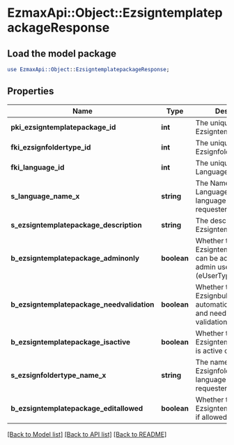 # EzmaxApi::Object::EzsigntemplatepackageResponse

## Load the model package
```perl
use EzmaxApi::Object::EzsigntemplatepackageResponse;
```

## Properties
Name | Type | Description | Notes
------------ | ------------- | ------------- | -------------
**pki_ezsigntemplatepackage_id** | **int** | The unique ID of the Ezsigntemplatepackage | 
**fki_ezsignfoldertype_id** | **int** | The unique ID of the Ezsignfoldertype. | 
**fki_language_id** | **int** | The unique ID of the Language.  Valid values:  |Value|Description| |-|-| |1|French| |2|English| | 
**s_language_name_x** | **string** | The Name of the Language in the language of the requester | 
**s_ezsigntemplatepackage_description** | **string** | The description of the Ezsigntemplatepackage | 
**b_ezsigntemplatepackage_adminonly** | **boolean** | Whether the Ezsigntemplatepackage can be accessed by admin users only (eUserType&#x3D;Normal) | 
**b_ezsigntemplatepackage_needvalidation** | **boolean** | Whether the Ezsignbulksend was automatically modified and needs a manual validation | 
**b_ezsigntemplatepackage_isactive** | **boolean** | Whether the Ezsigntemplatepackage is active or not | 
**s_ezsignfoldertype_name_x** | **string** | The name of the Ezsignfoldertype in the language of the requester | 
**b_ezsigntemplatepackage_editallowed** | **boolean** | Whether the Ezsigntemplatepackage if allowed to edit or not | 

[[Back to Model list]](../README.md#documentation-for-models) [[Back to API list]](../README.md#documentation-for-api-endpoints) [[Back to README]](../README.md)


